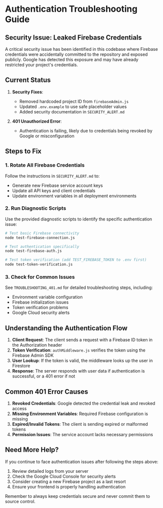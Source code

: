 # Authentication Troubleshooting Guide

## Security Issue: Leaked Firebase Credentials

A critical security issue has been identified in this codebase where Firebase credentials were accidentally committed to the repository and exposed publicly. Google has detected this exposure and may have already restricted your project's credentials.

## Current Status

1. **Security Fixes**:
   - Removed hardcoded project ID from `firebaseAdmin.js`
   - Updated `.env.example` to use safe placeholder values
   - Added security documentation in `SECURITY_ALERT.md`

2. **401 Unauthorized Error**:
   - Authentication is failing, likely due to credentials being revoked by Google or misconfiguration

## Steps to Fix

### 1. Rotate All Firebase Credentials

Follow the instructions in `SECURITY_ALERT.md` to:
- Generate new Firebase service account keys
- Update all API keys and client credentials
- Update environment variables in all deployment environments

### 2. Run Diagnostic Scripts

Use the provided diagnostic scripts to identify the specific authentication issue:

```bash
# Test basic Firebase connectivity
node test-firebase-connection.js

# Test authentication specifically
node test-firebase-auth.js

# Test token verification (add TEST_FIREBASE_TOKEN to .env first)
node test-token-verification.js
```

### 3. Check for Common Issues

See `TROUBLESHOOTING_401.md` for detailed troubleshooting steps, including:
- Environment variable configuration
- Firebase initialization issues
- Token verification problems
- Google Cloud security alerts

## Understanding the Authentication Flow

1. **Client Request**: The client sends a request with a Firebase ID token in the Authorization header
2. **Token Verification**: `authMiddleware.js` verifies the token using the Firebase Admin SDK
3. **User Lookup**: If the token is valid, the middleware looks up the user in Firestore
4. **Response**: The server responds with user data if authentication is successful, or a 401 error if not

## Common 401 Error Causes

1. **Revoked Credentials**: Google detected the credential leak and revoked access
2. **Missing Environment Variables**: Required Firebase configuration is missing
3. **Expired/Invalid Tokens**: The client is sending expired or malformed tokens
4. **Permission Issues**: The service account lacks necessary permissions

## Need More Help?

If you continue to face authentication issues after following the steps above:

1. Review detailed logs from your server
2. Check the Google Cloud Console for security alerts
3. Consider creating a new Firebase project as a last resort
4. Ensure your frontend is properly handling authentication

Remember to always keep credentials secure and never commit them to source control.
